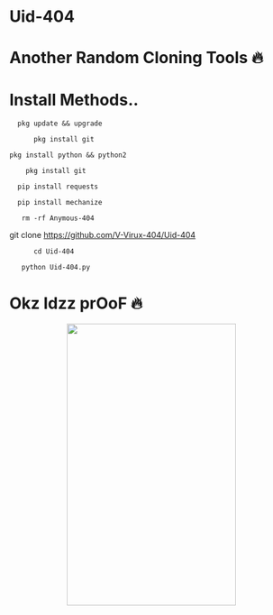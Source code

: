 # Uid-404

# Another Random Cloning Tools 🔥


# Install Methods..

      pkg update && upgrade

          pkg install git
 
    pkg install python && python2

        pkg install git

      pip install requests

      pip install mechanize
       
       rm -rf Anymous-404
git clone https://github.com/V-Virux-404/Uid-404

          cd Uid-404

       python Uid-404.py


# Okz Idzz prOoF 🔥
<p align="center">
<img src='' style="height:500px; width:300px;" >
</p>
